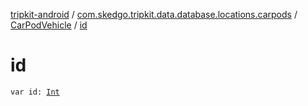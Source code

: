 [tripkit-android](../../index.md) / [com.skedgo.tripkit.data.database.locations.carpods](../index.md) / [CarPodVehicle](index.md) / [id](./id.md)

# id

`var id: `[`Int`](https://kotlinlang.org/api/latest/jvm/stdlib/kotlin/-int/index.html)